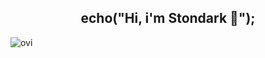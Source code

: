 <h2 align="center">echo("Hi, i'm Stondark 👏");</h3>
<img src="https://github-readme-stats.vercel.app/api/top-langs?username=stondark&show_icons=true&locale=en&layout=compact&theme=chartreuse-dark" alt="ovi" />
